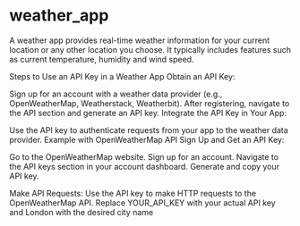 # weather_app
A weather app provides real-time weather information for your current location or any other location you choose. It typically includes features such as current temperature, humidity and wind speed. 

Steps to Use an API Key in a Weather App
Obtain an API Key:

Sign up for an account with a weather data provider (e.g., OpenWeatherMap, Weatherstack, Weatherbit).
After registering, navigate to the API section and generate an API key.
Integrate the API Key in Your App:

Use the API key to authenticate requests from your app to the weather data provider.
Example with OpenWeatherMap API
Sign Up and Get an API Key:

Go to the OpenWeatherMap website.
Sign up for an account.
Navigate to the API keys section in your account dashboard.
Generate and copy your API key.

Make API Requests:
Use the API key to make HTTP requests to the OpenWeatherMap API.
Replace YOUR_API_KEY with your actual API key and London with the desired city name
